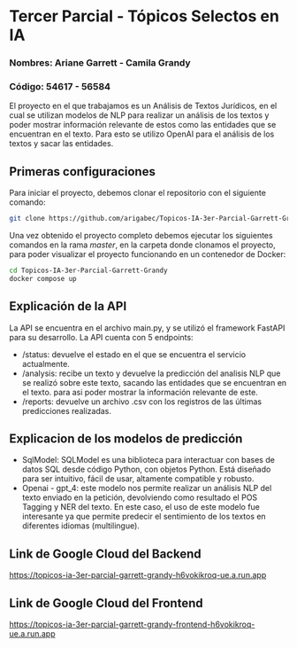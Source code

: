 # Tercer Parcial - Tópicos Selectos en IA

### Nombres: Ariane Garrett - Camila Grandy
### Código: 54617 - 56584

El proyecto en el que trabajamos es un Análisis de Textos Jurídicos, en el cual se utilizan modelos de NLP para realizar
un análisis de los textos y poder mostrar información relevante de estos como las entidades que se encuentran en el texto.
Para esto se utilizo OpenAI para el análisis de los textos y sacar las entidades. 

## Primeras configuraciones
Para iniciar el proyecto, debemos clonar el repositorio con el siguiente comando:

```bash
git clone https://github.com/arigabec/Topicos-IA-3er-Parcial-Garrett-Grandy.git
```
Una vez obtenido el proyecto completo debemos ejecutar los siguientes comandos en la rama *master*, en la carpeta donde 
clonamos el proyecto,
para poder visualizar el proyecto funcionando en un contenedor de Docker:

```bash
cd Topicos-IA-3er-Parcial-Garrett-Grandy
docker compose up
```

## Explicación de la API
La API se encuentra en el archivo main.py, y se utilizó el framework FastAPI para su desarrollo. La API cuenta con 5 endpoints:

- /status: devuelve el estado en el que se encuentra el servicio actualmente.
- /analysis: recibe un texto y devuelve la predicción del analisis NLP que se realizó sobre este texto, sacando las entidades
que se encuentran en el texto. para asi poder mostrar la información relevante de este.
- /reports: devuelve un archivo .csv con los registros de las últimas predicciones realizadas.

## Explicacion de los modelos de predicción
- SqlModel: SQLModel es una biblioteca para interactuar con bases de datos SQL desde código Python, con objetos Python. 
Está diseñado para ser intuitivo, fácil de usar, altamente compatible y robusto.
- Openai - gpt_4: este modelo nos permite realizar un análisis NLP del texto enviado en la petición, devolviendo como 
resultado el POS Tagging y NER del texto. En este caso, el uso de este modelo fue interesante ya que permite predecir el
sentimiento de los textos en diferentes idiomas (multilingue).

## Link de Google Cloud del Backend
https://topicos-ia-3er-parcial-garrett-grandy-h6vokikroq-ue.a.run.app

## Link de Google Cloud del Frontend

https://topicos-ia-3er-parcial-garrett-grandy-frontend-h6vokikroq-ue.a.run.app
